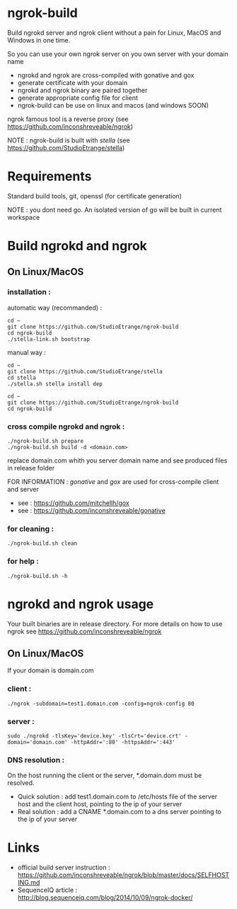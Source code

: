 # ngrok-build

Build ngrokd server and ngrok client without a pain for Linux, MacOS and Windows in one time.

So you can use your own ngrok server on you own server with your domain name

* ngrokd and ngrok are cross-compiled with gonative and gox
* generate certificate with your domain
* ngrokd and ngrok binary are paired together
* generate appropriate config file for client
* ngrok-build can be use on linux and macos (and windows SOON)

ngrok famous tool is a reverse proxy (see https://github.com/inconshreveable/ngrok)

NOTE : ngrok-build is built with _stella_ (see https://github.com/StudioEtrange/stella)


# Requirements

Standard build tools, git, openssl (for certificate generation)

NOTE : you dont need go. An isolated version of go will be built in current workspace

# Build ngrokd and ngrok

## On Linux/MacOS

### installation :


automatic way (recommanded) :
	
	cd ~
	git clone https://github.com/StudioEtrange/ngrok-build
	cd ngrok-build
	./stella-link.sh bootstrap

manual way :

	cd ~
	git clone https://github.com/StudioEtrange/stella
	cd stella
	./stella.sh stella install dep

	cd ~
	git clone https://github.com/StudioEtrange/ngrok-build
	cd ngrok-build
		

### cross compile ngrokd and ngrok :

	./ngrok-build.sh prepare
	./ngrok-build.sh build -d <domain.com>

replace domain.com whith you server domain name and see produced files in release folder

FOR INFORMATION : _gonative_ and _gox_ are used for cross-compile client and server
* see : https://github.com/mitchellh/gox
* see : https://github.com/inconshreveable/gonative

### for cleaning :

	./ngrok-build.sh clean


### for help :

	./ngrok-build.sh -h


# ngrokd and ngrok usage

Your built binaries are in release directory.
For more details on how to use ngrok see https://github.com/inconshreveable/ngrok

## On Linux/MacOS

If your domain is domain.com

### client :

	./ngrok -subdomain=test1.domain.com -config=ngrok-config 80

### server :

	sudo ./ngrokd -tlsKey='device.key' -tlsCrt='device.crt' -domain='domain.com' -httpAddr=':80' -httpsAddr=':443'

### DNS resolution :

On the host running the client or the server, *.domain.dom must be resolved.

* Quick solution : add test1.domain.com to /etc/hosts file of the server host and the client host, pointing to the ip of your server
* Real solution : add a CNAME *.domain.com to a dns server pointing to the ip of your server


# Links

* official build server instruction : https://github.com/inconshreveable/ngrok/blob/master/docs/SELFHOSTING.md
* SequenceIQ article : http://blog.sequenceiq.com/blog/2014/10/09/ngrok-docker/
